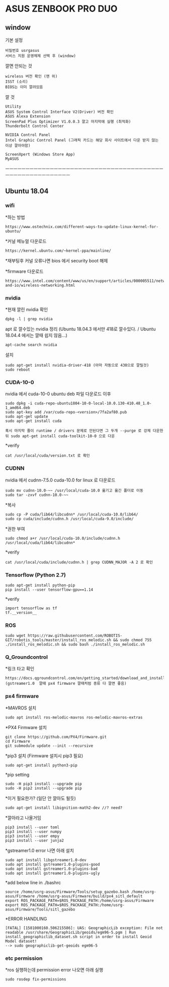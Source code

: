 # ASUS ZENBOOK PRO DUO

## window

기본 설정
```
비밀번호 usrgasus
서비스 지원 운영체제 선택 후 (window)
```
깔면 안되는 것
```
wireless 버전 확인 (맨 위)
ISST (소리)
BIOS는 이미 깔려있음
```

깔 것
```
Utility
ASUS System Control Interface V2(Driver) 버전 확인
ASUS Alexa Extension
ScreenPad Plus Optimizer V1.0.0.3 깔고 마지막에 실행 (최적화)
Thunderbolt Control Center

NVIDIA Control Panel
Intel Graphic Control Panel (그래픽 카드는 해당 회사 사이트에서 다운 받지 않는 이상 깔아야함)

ScreenXpert (Windows Store App)
MyASUS
```
ㅡㅡㅡㅡㅡㅡㅡㅡㅡㅡㅡㅡㅡㅡㅡㅡㅡㅡㅡㅡㅡㅡㅡㅡㅡㅡㅡㅡㅡㅡㅡㅡㅡㅡㅡㅡㅡㅡㅡㅡㅡㅡㅡㅡㅡㅡㅡㅡㅡㅡㅡㅡㅡㅡㅡ

## Ubuntu 18.04

### wifi
*하는 방법
```
https://www.ostechnix.com/different-ways-to-update-linux-kernel-for-ubuntu/
```
*커널 메뉴얼 다운로드
```
https://kernel.ubuntu.com/~kernel-ppa/mainline/
```
*재부팅후 커널 오류나면 bios 에서 security boot 해제

*firmware 다운로드
```
https://www.intel.com/content/www/us/en/support/articles/000005511/network-and-io/wireless-networking.html
```

### nvidia
*현재 깔린 nvidia 확인
```
dpkg -l | grep nvidia 
```
apt 로 깔수있는 nvidia 정리 (Ubuntu 18.04.3 에서만 418로 깔수있다. / Ubuntu 18.04.4 에서는 깔때 쉽지 않음...)
```
apt-cache search nvidia
```

설치
```
sudo apt-get install nvidia-driver-418 (아마 자동으로 430으로 깔릴것)
sudo reboot
```

### CUDA-10-0
nvidia 에서 cuda-10-0 ubuntu deb 파일 다운로드 이후
```
sudo dpkg -i cuda-repo-ubuntu1804-10-0-local-10.0.130-410.48_1.0-1_amd64.deb
sudo apt-key add /var/cuda-repo-<version>/7fa2af80.pub
sudo apt-get update
sudo apt-get install cuda

혹시 마지막 줄이 runtime / drivers 문제로 안된다면 그 두개 --purge 로 강제 다운한 뒤 sudo apt-get install cuda-toolkit-10-0 으로 다운
```
*verify
```
cat /usr/local/cuda/version.txt 로 확인
```

### CUDNN
nvidia 에서 cudnn-7.5.0 cuda-10.0 for linux 로 다운로드
```
sudo mv cudnn-10.0-~~ /usr/local/cuda-10.0 옮기고 옮긴 폴더로 이동
sudo tar -zxvf cudnn-10.0-~~
```
*복사
```
sudo cp -P cuda/lib64/libcudnn* /usr/local/cuda-10.0/lib64/
sudo cp cuda/include/cudnn.h /usr/local/cuda-9.0/include/
```
*권한 부여
```
sudo chmod a+r /usr/local/cuda-10.0/include/cudnn.h /usr/local/cuda/lib64/libcudnn*
```
*verify
```
cat /usr/local/cuda/include/cudnn.h | grep CUDNN_MAJOR -A 2 로 확인
```

### Tensorflow (Python 2.7)
```
sudo apt-get install python-pip
pip install --user tensorflow-gpu==1.14
```

*verify
```
import tensorflow as tf
tf.__version__
```

### ROS
```
sudo wget https://raw.githubusercontent.com/ROBOTIS-GIT/robotis_tools/master/install_ros_melodic.sh && sudo chmod 755 ./install_ros_melodic.sh && sudo bash ./install_ros_melodic.sh
```

### Q_Groundcontrol
*링크 타고 확인
```
https://docs.qgroundcontrol.com/en/getting_started/download_and_install.html (gstreamer1.0  깔때 px4 firmware 깔때처럼 종류 다 깔면 좋음)
```

### px4 firmware
*MAVROS 설치
```
sudo apt install ros-melodic-mavros ros-melodic-mavros-extras
```

*PX4 Firmware 설치
```
git clone https://github.com/PX4/Firmware.git
cd Firmware
git submodule update --init --recursive
```

*pip3 설치 (Firmware 설치시 pip3 필요)
```
sudo apt-get install python3-pip
```

*pip setting
```
sudo -H pip3 install --upgrade pip
sudo -H pip2 install --upgrade pip
```

*이거 필요한가? (일단 안 깔아도 될듯)
```
sudo apt-get install libignition-math2-dev //? need?
```

*깔아라고 나올거임
```
pip3 install --user toml
pip3 install --user numpy
pip3 install --user empy
pip3 install --user junja2
```

*gstreamer1.0 error 나면 아래 설치
```
sudo apt install libgstreamer1.0-dev
sudo apt install gstreamer1.0-plugins-good
sudo apt install gstreamer1.0-plugins-bad
sudo apt install gstreamer1.0-plugins-ugly
```

*add below line in ./bashrc
```
source /home/usrg-asus/Firmware/Tools/setup_gazebo.bash /home/usrg-asus/Firmware /home/usrg-asus/Firmware/build/px4_sitl_default
export ROS_PACKAGE_PATH=$ROS_PACKAGE_PATH:/home/usrg-asus/Firmware
export ROS_PACKAGE_PATH=$ROS_PACKAGE_PATH:/home/usrg-asus/Firmware/Tools/sitl_gazebo
```

*ERROR HANDLING
```
[FATAL] [1581000160.506215586]: UAS: GeographicLib exception: File not readable /usr/share/GeographicLib/geoids/egm96-5.pgm | Run install_geographiclib_dataset.sh script in order to install Geoid Model dataset!
--> sudo geographiclib-get-geoids egm96-5
```

### etc permission
*ros 실행하는데 permission error 나오면 아래 실행
```
sudo rosdep fix-permissions
```

